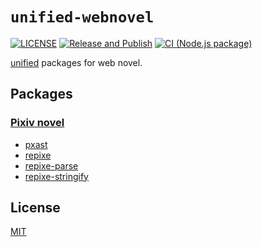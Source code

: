# `unified-webnovel`

[![LICENSE][license-badge]][license]
[![Release and Publish](https://github.com/RShirohara/unified-webnovel/actions/workflows/release.yaml/badge.svg?branch=main)](https://github.com/RShirohara/unified-webnovel/actions/workflows/release.yaml)
[![CI (Node.js package)](https://github.com/RShirohara/unified-webnovel/actions/workflows/ci-package.yaml/badge.svg?branch=main)](https://github.com/RShirohara/unified-webnovel/actions/workflows/ci-package.yaml)

[unified][] packages for web novel.

## Packages

### [Pixiv novel][pixiv-novel]

- [pxast](./packages/pxast)
- [repixe](./packages/repixe)
- [repixe-parse](./packages/repixe-parse)
- [repixe-stringify](./packages/repixe-stringify)

## License

[MIT][license]

<!-- Link Definitions -->

[license-badge]: https://img.shields.io/github/license/RShirohara/unified-webnovel
[license]: ./LICENSE
[pixiv-novel]: https://www.pixiv.net/novel/
[unified]: https://github.com/unifiedjs/unified/
